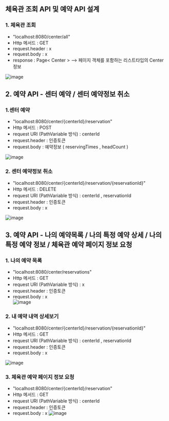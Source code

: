 ## 체육관 조회 API 및 예약 API 설계      

### 1. 체육관 조회    
 - "localhost:8080/center/all"   
 - Http 메서드 : GET   
 - request.header : x   
 - request.body : x   
 - response :  Page< Center >  --> 페이지 객체를 포함하는 리스트타입의 Center 정보   

![image](https://github.com/Jorados/capston/assets/100845256/2586f216-1ec9-438b-aeca-7d1585d9a8b5)      


## 2. 예약 API - 센터 예약 /  센터 예약정보 취소      

### 1.센터 예약   
 - "localhost:8080/center/{centerId}/reservation"   
 - Http 메서드 : POST   
 - request URI (PathVariable 방식) : centerId   
 - request.header : 인증토큰   
 - request.body : 예약정보 ( reservingTimes , headCount )   

![image](https://github.com/Jorados/capston/assets/100845256/ca4a123d-4174-44a2-ada3-1d03c77329c0)   

### 2. 센터 예약정보 취소   
 - "localhost:8080/center/{centerId}/reservation/{reservationId}"  
 - Http 메서드 : DELETE   
 - request URI (PathVariable 방식) : centerId , reservationId   
 - request.header : 인증토큰   
 - request.body : x     

![image](https://github.com/Jorados/capston/assets/100845256/e33c4068-4de2-4462-8f14-caa34aec6571)   

 
## 3. 예약 API - 나의 예약목록 / 나의 특정 예약 상세 / 나의 특정 예약 정보 / 체육관 예약 페이지 정보 요청

### 1. 나의 예약 목록      
 - "localhost:8080/center/reservations"   
 - Http 메서드 : GET      
 - request URI (PathVariable 방식) : x  
 - request.header : 인증토큰     
 - request.body : x     
![image](https://github.com/Jorados/capston/assets/100845256/5fd16a22-ded7-4967-9c05-e7a493082164)   

### 2. 내 예약 내역 상세보기   
 - "localhost:8080/center/{centerId}/reservation/{reservationId}"    
 - Http 메서드 : GET         
 - request URI (PathVariable 방식) : centerId , reservationId         
 - request.header : 인증토큰       
 - request.body : x         

![image](https://github.com/Jorados/capston/assets/100845256/1f2c00f2-c8cd-4b90-88ce-38a6c001f86f)     

### 3. 체육관 예약 페이지 정보 요청 
 - "localhost:8080/center/{centerId}/reservation"
 - Http 메서드 : GET      
 - request URI (PathVariable 방식) : centerId  
 - request.header : 인증토큰     
 - request.body : x 
![image](https://github.com/Jorados/capston/assets/100845256/e8458214-79b6-450b-bfc5-664bbd9e57e7)   



